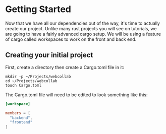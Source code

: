 # Getting Started

Now that we have all our dependencies out of the way, it's time to actually create our project.  Unlike many rust
projects you will see on tutorials, we are going to have a fairly advanced cargo setup.  We will be using a feature of
cargo called workspaces to work on the front and back end.

## Creating your initial project

First, create a directory then create a Cargo.toml file in it:

```
mkdir -p ~/Projects/webcollab
cd ~/Projects/webcollab
touch Cargo.toml
```

The Cargo.toml file will need to be edited to look something like this:

```toml
[workspace]

members = [
  "backend",
  "frontend"
]
```